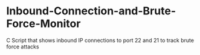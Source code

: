 # Inbound-Connection-and-Brute-Force-Monitor
C Script that shows inbound IP connections to port 22 and 21 to track brute force attacks
